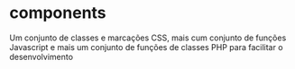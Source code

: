 # components
Um conjunto de classes e marcações CSS, mais cum conjunto de funções Javascript e mais um conjunto de funções de classes PHP para facilitar o desenvolvimento 

